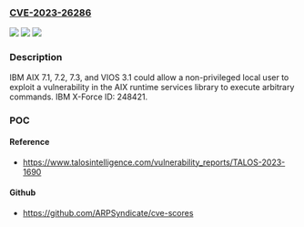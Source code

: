 ### [CVE-2023-26286](https://cve.mitre.org/cgi-bin/cvename.cgi?name=CVE-2023-26286)
![](https://img.shields.io/static/v1?label=Product&message=AIX&color=blue)
![](https://img.shields.io/static/v1?label=Version&message=7.1%2C%207.2%2C%207.3%2C%20VIOS%203.1%20&color=brightgreen)
![](https://img.shields.io/static/v1?label=Vulnerability&message=264%20Permissions%2C%20Privileges%2C%20Access%20Controls&color=brightgreen)

### Description

IBM AIX 7.1, 7.2, 7.3, and VIOS 3.1 could allow a non-privileged local user to exploit a vulnerability in the AIX runtime services library to execute arbitrary commands.  IBM X-Force ID:  248421.

### POC

#### Reference
- https://www.talosintelligence.com/vulnerability_reports/TALOS-2023-1690

#### Github
- https://github.com/ARPSyndicate/cve-scores

